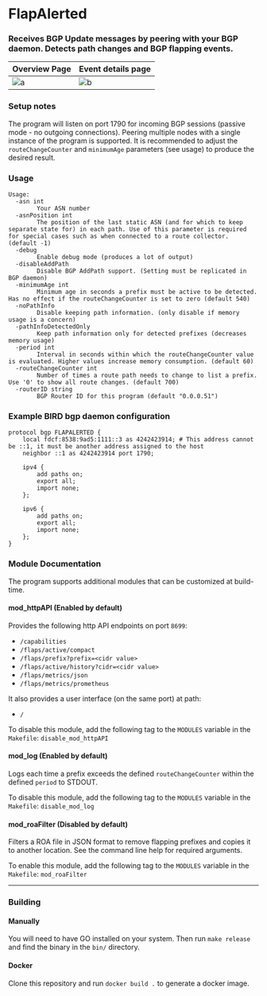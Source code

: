 # FlapAlerted

<h3>Receives BGP Update messages by peering with your BGP daemon. Detects path changes and BGP flapping events.</h3>

| Overview Page | Event details page |
| ------------- | ------------------ |
| ![a](https://github.com/user-attachments/assets/303d9aca-b4e3-4613-91ad-891ae16bf49d) | ![b](https://github.com/user-attachments/assets/860615e2-4116-429d-ab27-f8e5e70b69a0) |

### Setup notes

The program will listen on port 1790 for incoming BGP sessions (passive mode - no outgoing connections).
Peering multiple nodes with a single instance of the program is supported. It is recommended to adjust
the `routeChangeCounter` and `minimumAge` parameters (see usage) to produce the desired result.

### Usage
```
Usage:
  -asn int
        Your ASN number
  -asnPosition int
        The position of the last static ASN (and for which to keep separate state for) in each path. Use of this parameter is required for special cases such as when connected to a route collector. (default -1)
  -debug
        Enable debug mode (produces a lot of output)
  -disableAddPath
        Disable BGP AddPath support. (Setting must be replicated in BGP daemon)
  -minimumAge int
        Minimum age in seconds a prefix must be active to be detected. Has no effect if the routeChangeCounter is set to zero (default 540)
  -noPathInfo
        Disable keeping path information. (only disable if memory usage is a concern)
  -pathInfoDetectedOnly
        Keep path information only for detected prefixes (decreases memory usage)
  -period int
        Interval in seconds within which the routeChangeCounter value is evaluated. Higher values increase memory consumption. (default 60)
  -routeChangeCounter int
        Number of times a route path needs to change to list a prefix. Use '0' to show all route changes. (default 700)
  -routerID string
        BGP Router ID for this program (default "0.0.0.51")
```

### Example BIRD bgp daemon configuration
```
protocol bgp FLAPALERTED {
    local fdcf:8538:9ad5:1111::3 as 4242423914; # This address cannot be ::1, it must be another address assigned to the host
    neighbor ::1 as 4242423914 port 1790;

    ipv4 {
        add paths on;
        export all;
        import none;
    };

    ipv6 {
        add paths on;
        export all;
        import none;
    };
}
```

### Module Documentation
The program supports additional modules that can be customized at build-time.

#### mod_httpAPI (Enabled by default)
Provides the following http API endpoints on port `8699`:

- `/capabilities`
- `/flaps/active/compact`
- `/flaps/prefix?prefix=<cidr value>`
- `/flaps/active/history?cidr=<cidr value>`
- `/flaps/metrics/json`
- `/flaps/metrics/prometheus`

It also provides a user interface (on the same port) at path:
- `/`

To disable this module, add the following tag to the `MODULES` variable in the `Makefile`: `disable_mod_httpAPI`

#### mod_log (Enabled by default)
Logs each time a prefix exceeds the defined `routeChangeCounter` within the defined `period` to STDOUT.

To disable this module, add the following tag to the `MODULES` variable in the `Makefile`: `disable_mod_log`

#### mod_roaFilter (Disabled by default)
Filters a ROA file in JSON format to remove flapping prefixes and copies it to another location.
See the command line help for required arguments.

To enable this module, add the following tag to the `MODULES` variable in the `Makefile`: `mod_roaFilter`
***

### Building

#### Manually

You will need to have GO installed on your system. Then run `make release` and find the binary in the `bin/` directory.

#### Docker

Clone this repository and run `docker build .` to generate a docker image.
